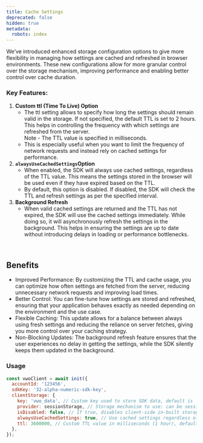 ```yaml
---
title: Cache Settings
deprecated: false
hidden: true
metadata:
  robots: index
---
```

We’ve introduced enhanced storage configuration options to give more flexibility in managing how settings are cached and refreshed in browser environments. These new configurations allow for more granular control over the storage mechanism, improving performance and enabling better control over cache duration.

### Key Features:

1. **Custom ttl (Time To Live) Option**
   * The ttl setting allows to specify how long the settings should remain valid in the storage. If not specified, the default TTL is set to 2 hours. This helps in controlling the frequency with which settings are refreshed from the server.\
     Note - The TTL value is specified in milliseconds.
   * This is especially useful when you want to limit the frequency of network requests and instead rely on cached settings for performance.
2. **`alwaysUseCachedSettings`Option**
   * When enabled, the SDK will always use cached settings, regardless of the TTL value. This means the settings stored in the browser will be used even if they have expired based on the TTL.
   * By default, this option is disabled. If disabled, the SDK will check the TTL and refresh settings as per the specified interval.
3. **Background Refresh**
   * When valid cached settings are returned and the TTL has not expired, the SDK will use the cached settings immediately. While doing so, it will asynchronously refresh the settings in the background. This helps in ensuring the settings are up to date without introducing delays in loading or performance bottlenecks.

<br />

## Benefits

* Improved Performance: By customizing the TTL and cache usage, you can optimize how often settings are fetched from the server, reducing unnecessary network requests and improving load times.
* Better Control: You can fine-tune how settings are stored and refreshed, ensuring that your application behaves exactly as needed depending on the environment and the use case.
* Flexible Caching: This update allows for a balance between always using fresh settings and reducing the reliance on server fetches, giving you more control over your caching strategy.
* Non-Blocking Updates: The background refresh feature ensures that the user experiences no delay in getting the settings, while the SDK silently keeps them updated in the background.

### Usage

```javascript
const vwoClient = await init({
  accountId: '123456',
  sdkKey: '32-alpha-numeric-sdk-key',
  clientStorage: {
    key: 'vwo_data', // Custom key used to store SDK data, default is 'vwo_fme_data'
    provider: sessionStorage, // Storage mechanism to use: can be sessionStorage or localStorage (default)
    isDisabled: false, // If true, disables client-side in-built storage altogether. Though can connect Storage Connector still
    alwaysUseCachedSettings: true, // Use cached settings regardless of TTL, defaults to false
    ttl: 3600000, // Custom TTL value in milliseconds (1 hour), defaults to 2 hours
  },
});

```